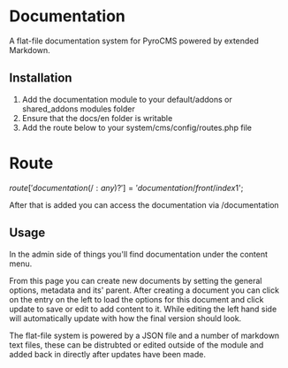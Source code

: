 Documentation
=============

A flat-file documentation system for PyroCMS powered by extended Markdown.

Installation
------------

1. Add the documentation module to your default/addons or shared_addons modules folder
2. Ensure that the docs/en folder is writable
3. Add the route below to your system/cms/config/routes.php file

# Route
$route['documentation(/:any)?'] = 'documentation/front/index$1';

After that is added you can access the documentation via /documentation

Usage
-----

In the admin side of things you'll find documentation under the content menu.

From this page you can create new documents by setting the general options, metadata and its' parent. After creating a document you can click on the entry on the left to load the options for this document and click update to save or edit to add content to it. While editing the left hand side will automatically update with how the final version should look.

The flat-file system is powered by a JSON file and a number of markdown text files, these can be distrubted or edited outside of the module and added back in directly after updates have been made.
